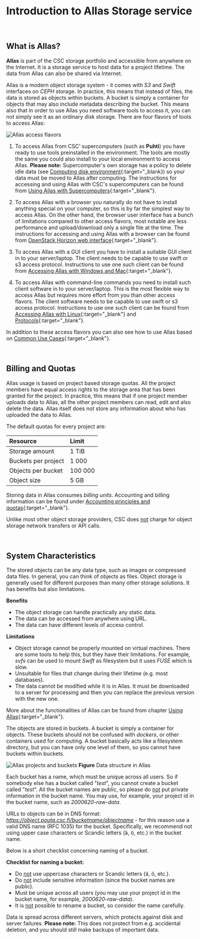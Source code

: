 
# Introduction to Allas Storage service

&nbsp;


## What is Allas?

**Allas** is part of the CSC storage portfolio and accessible from anywhere on the Internet. It is a storage service to host data for a project lifetime. The data from Allas can also be shared via Internet.

Allas is a modern object storage system - it comes with _S3_ and _Swift_ interfaces on _CEPH_ storage. In practice, this means that instead of files, the data is stored as objects within buckets. A bucket is simply a container for objects that may also include metadata describing the bucket. This means also that in order to use Allas you need software tools to access it, you can not simply see it as an ordinary disk storage. There are four flavors of tools to access Allas:

![Allas access flavors](/img/allas-access-flawors.png)

1. To access Allas from CSC’ supercomputers (such as **Puhti**) you have ready to use tools preinstalled in the environment. The tools are mostly the same you could also install to your local environment to access Allas. **Please note:** Supercomputer's own storage has a policy to delete idle data (see [Computing disk environment](../../computing/disk-environment.md){:target="_blank}) so your data must be moved to Allas after computing. The instructions for accessing and using Allas with CSC's supercomputers can be found from [Using Allas with Supercomputers](./using_allas/common_use_cases.md#using-allas-with-supercomputers){:target="_blank"}.

2. To access Allas with a browser you naturally do not have to install anything special on your computer, so this is by far the simplest way to access Allas. On the other hand, the browser user interface has a bunch of limitations compared to other access flavors, most notable are less performance and upload/download only a single file at the time. The instructions for accessing and using Allas with a browser can be found from [OpenStack Horizon web interface](./using_allas/web_client.md){:target="_blank"}.

3. To access Allas with a GUI client you have to install a suitable GUI client in to your server/laptop. The client needs to be capable to use swift or s3 access protocol. Instructions to use one such client can be found from [Accessing Allas with Windows and Mac](./accessing_allas.md#accessing-allas-with-windows-and-mac){:target="_blank"}.

4. To access Allas with command-line commands you need to install such client software in to your server/laptop. This is the most flexible way to access Allas but requires more effort from you than other access flavors. The client software needs to be capable to use swift or s3 access protocol. Instructions to use one such client can be found from [Accessing Allas with Linux](./accessing_allas.md#accessing-allas-with-linux){:target="_blank"} and [Protocols](./accessing_allas.md#protocols){:target="_blank"}.

In addition to these access flavors you can also see how to use Allas based on [Common Use Cases](./using_allas/common_use_cases.md){:target="_blank"}.


&nbsp;


## Billing and Quotas

Allas usage is based on project based storage quotas. All the project members have equal access rights to the storage area that has been granted for the project. In practice, this means that if one project member uploads data to Allas, all the other project members can read, edit and also delete the data. Allas itself does not store any information about who has uploaded the data to Allas.

The default quotas for every project are:

| Resource | Limit |
| :-------- |:------- |
| Storage amount | 1 TiB |
| Buckets per project | 1 000 |
| Objects per bucket | 100 000 |
| Object size | 5 GB |


Storing data in Allas consumes _billing units_. Accounting and billing information can be found under [Accounting principles and quotas](https://research.csc.fi/pouta-accounting){:target="_blank"}.

Unlike most other object storage providers, CSC does <u>not</u> charge for object storage network transfers or API calls.

&nbsp;



## System Characteristics


The stored objects can be any data type, such as images or compressed data files. In general, you can think of objects as files. Object storage is generally used for different purposes than many other storage solutions. It has benefits but also limitations.

**Benefits**

 * The object storage can handle practically any static data.
 * The data can be accessed from anywhere using URL.
 * The data can have different levels of access control.


**Limitations**

 * Object storage cannot be properly mounted on virtual machines. There are some tools to help this, but they have their limitations. For example, _svfs_ can be used to mount _Swift_ as filesystem but it uses _FUSE_ which is slow.
 * Unsuitable for files that change during their lifetime (e.g. most databases).
 * The data cannot be modified while it is in Allas. It must be downloaded to a server for processing and then you can replace the previous version with the new one.

More about the functionalities of Allas can be found from chapter [Using Allas](./using_allas/common_use_cases.md){:target="_blank"}.

The objects are stored in buckets. A bucket is simply a container for objects. These buckets should not be confused with _dockers_, or other containers used for computing. A bucket basically acts like a filesystem directory, but you can have only one level of them, so you cannot have buckets within buckets.

![Allas projects and buckets](/img/allas_projects_and_buckets.PNG)
**Figure** Data structure in Allas

Each bucket has a name, which must be unique across all users. So if somebody else has a bucket called "_test_", you cannot create a bucket called "_test_". All the bucket names are public, so please do <u>not</u> put private information in the bucket name. You may use, for example, your project id in the bucket name, such as _2000620-raw-data_.

URLs to objects can be in DNS format: _https://object.pouta.csc.fi/bucketname/objectname_ - for this reason use a valid DNS name (RFC 1035) for the bucket. Specifically, we recommend not using upper case characters or Scandic letters (&auml;, &ouml;, etc.) in the bucket name.

<a id="naming_bucket"></a>

Below is a short checklist concerning naming of a bucket.

**Checklist for naming a bucket:**

 * Do <u>not</u> use uppercase characters or Scandic letters (&auml;, &ouml;, etc.).
 * Do <u>not</u> include sensitive information (since the bucket names are public). 
 * Must be unique across all users (you may use your project id in the bucket name, for example, _2000620-raw-data_).
 * It is <u>not</u> possible to rename a bucket, so consider the name carefully. 

Data is spread across different servers, which protects against disk and server failures. **Please note:** This does not protect from e.g. accidental deletion, and you should still make backups of important data.

&nbsp;

